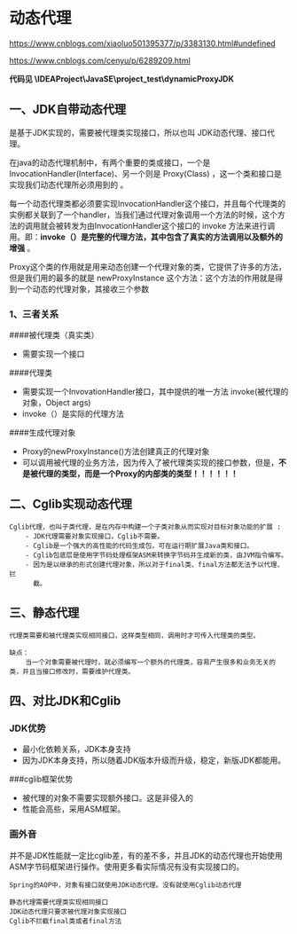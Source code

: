 # 动态代理

https://www.cnblogs.com/xiaoluo501395377/p/3383130.html#undefined

https://www.cnblogs.com/cenyu/p/6289209.html

**代码见 \IDEAProject\JavaSE\project_test\dynamicProxyJDK**





## 一、JDK自带动态代理

是基于JDK实现的，需要被代理类实现接口，所以也叫 JDK动态代理、接口代理。



在java的动态代理机制中，有两个重要的类或接口，一个是 InvocationHandler(Interface)、另一个则是 Proxy(Class)	，这一个类和接口是实现我们动态代理所必须用到的 。



每一个动态代理类都必须要实现InvocationHandler这个接口，并且每个代理类的实例都关联到了一个handler，当我们通过代理对象调用一个方法的时候，这个方法的调用就会被转发为由InvocationHandler这个接口的 invoke 方法来进行调用。即：**invoke（）是完整的代理方法，其中包含了真实的方法调用以及额外的增强** 。 



Proxy这个类的作用就是用来动态创建一个代理对象的类，它提供了许多的方法，但是我们用的最多的就是 newProxyInstance 这个方法：这个方法的作用就是得到一个动态的代理对象，其接收三个参数



### 1、三者关系



####被代理类（真实类）

* 需要实现一个接口

####代理类

* 需要实现一个InvovationHandler接口，其中提供的唯一方法 invoke(被代理的对象，Object args)
* invoke（）是实际的代理方法

####生成代理对象

* Proxy的newProxyInstance()方法创建真正的代理对象
* 可以调用被代理的业务方法，因为传入了被代理类实现的接口参数，但是，**不是被代理的类型，而是一个Proxy的内部类的类型！！！！！！**





## 二、Cglib实现动态代理



```
Cglib代理，也叫子类代理，是在内存中构建一个子类对象从而实现对目标对象功能的扩展 :
	- JDK代理需要对象实现接口，Cglib不需要。
	- Cglib是一个强大的高性能的代码生成包，可在运行期扩展Java类和接口。
	- Cglib包底层是使用字节码处理框架ASM来转换字节码并生成新的类，由JVM指令编写。
	- 因为是以继承的形式创建代理对象，所以对于final类、final方法都无法予以代理、拦
	  截。
```





## 三、静态代理

```
代理类需要和被代理类实现相同接口，这样类型相同，调用时才可传入代理类的类型。

缺点：
	当一个对象需要被代理时，就必须编写一个额外的代理类，容易产生很多和业务无关的类，并且当接口修改时，需要维护代理类。
```







## 四、对比JDK和Cglib

### JDK优势

* 最小化依赖关系，JDK本身支持
* 因为JDK本身支持，所以随着JDK版本升级而升级，稳定，新版JDK都能用。

###cglib框架优势

* 被代理的对象不需要实现额外接口。这是非侵入的
* 性能会高些，采用ASM框架。





### 画外音

并不是JDK性能就一定比cglib差，有的差不多，并且JDK的动态代理也开始使用ASM字节码框架进行操作。使用更多看实际情况有没有实现接口的。

```
Spring的AOP中，对象有接口就使用JDK动态代理。没有就使用Cglib动态代理

静态代理需要代理类实现相同接口
JDK动态代理只要求被代理对象实现接口
Cglib不拦截final类或者final方法
```









